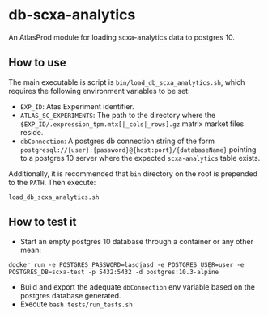 # db-scxa-analytics

An AtlasProd module for loading scxa-analytics data to postgres 10.

## How to use

The main executable is script is `bin/load_db_scxa_analytics.sh`, which requires the following environment variables to be set:
- `EXP_ID`: Atas Experiment identifier.
- `ATLAS_SC_EXPERIMENTS`: The path to the directory where the `$EXP_ID/.expression_tpm.mtx[|_cols|_rows].gz` matrix market files reside.
- `dbConnection`: A postgres db connection string of the form `postgresql://{user}:{password}@{host:port}/{databaseName}` pointing to a postgres 10 server where the expected `scxa-analytics` table exists.

Additionally, it is recommended that `bin` directory on the root is prepended to the `PATH`. Then execute:

```
load_db_scxa_analytics.sh
```

## How to test it

- Start an empty postgres 10 database through a container or any other mean:

```
docker run -e POSTGRES_PASSWORD=lasdjasd -e POSTGRES_USER=user -e POSTGRES_DB=scxa-test -p 5432:5432 -d postgres:10.3-alpine
```

- Build and export the adequate `dbConnection` env variable based on the postgres database generated.
- Execute `bash tests/run_tests.sh`


